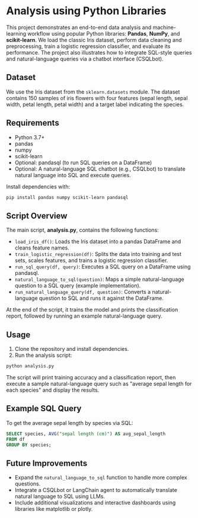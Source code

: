 # Analysis using Python Libraries

This project demonstrates an end-to-end data analysis and machine-learning workflow using popular Python libraries: **Pandas**, **NumPy**, and **scikit-learn**. We load the classic Iris dataset, perform data cleaning and preprocessing, train a logistic regression classifier, and evaluate its performance. The project also illustrates how to integrate SQL-style queries and natural-language queries via a chatbot interface (CSQLbot).

## Dataset

We use the Iris dataset from the `sklearn.datasets` module. The dataset contains 150 samples of iris flowers with four features (sepal length, sepal width, petal length, petal width) and a target label indicating the species.

## Requirements

- Python 3.7+
- pandas
- numpy
- scikit-learn
- Optional: pandasql (to run SQL queries on a DataFrame)
- Optional: A natural-language SQL chatbot (e.g., CSQLbot) to translate natural language into SQL and execute queries.

Install dependencies with:

```bash
pip install pandas numpy scikit-learn pandasql
```

## Script Overview

The main script, **analysis.py**, contains the following functions:

- `load_iris_df()`: Loads the Iris dataset into a pandas DataFrame and cleans feature names.
- `train_logistic_regression(df)`: Splits the data into training and test sets, scales features, and trains a logistic regression classifier.
- `run_sql_query(df, query)`: Executes a SQL query on a DataFrame using pandasql.
- `natural_language_to_sql(question)`: Maps a simple natural-language question to a SQL query (example implementation).
- `run_natural_language_query(df, question)`: Converts a natural-language question to SQL and runs it against the DataFrame.

At the end of the script, it trains the model and prints the classification report, followed by running an example natural-language query.

## Usage

1. Clone the repository and install dependencies.
2. Run the analysis script:

```bash
python analysis.py
```

The script will print training accuracy and a classification report, then execute a sample natural-language query such as "average sepal length for each species" and display the results.

## Example SQL Query

To get the average sepal length by species via SQL:

```sql
SELECT species, AVG("sepal length (cm)") AS avg_sepal_length
FROM df
GROUP BY species;
```

## Future Improvements

- Expand the `natural_language_to_sql` function to handle more complex questions.
- Integrate a CSQLbot or LangChain agent to automatically translate natural language to SQL using LLMs.
- Include additional visualizations and interactive dashboards using libraries like matplotlib or plotly.
